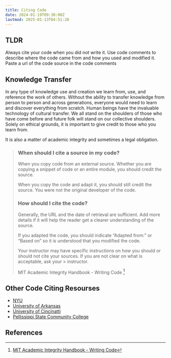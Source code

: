 ```yaml
---
title: Citing Code
date: 2024-01-19T09:30:00Z
lastmod: 2025-01-13T04:51:28
---
```


## TLDR

Always cite your code when you did not write it. Use code comments to describe where the code came from and how you used and modified it. Paste a url of the code source in the code comments

## Knowledge Transfer

In any type of knowledge use and creation we learn from, use, and reference the work of others. Without the ability to transfer knowledge from person to person and across generations, everyone would need to learn and discover everything from scratch. Human beings have the invaluable technology of cultural transfer. We all stand on the shoulders of those who have come before and future folk will stand on our collective shoulders. Solely on ethical grounds, it is important to give credit to those who you learn from.

It is also a matter of academic integrity and sometimes a legal obligation.

> ### When should I cite a source in my code?
>
> When you copy code from an external source. Whether you are copying a snippet of code or an entire module, you should credit the source.
>
> When you copy the code and adapt it, you should still credit the source. You were not the original developer of the code.
>
> ### How should I cite the code?
>
> Generally, the URL and the date of retrieval are sufficient. Add more details if it will help the reader get a clearer understanding of the source.
>
> If you adapted the code, you should indicate “Adapted from:” or “Based on” so it is understood that you modified the code.
>
> Your instructor may have specific instructions on how you should or should not cite your sources. If you are not clear on what is acceptable, ask your > instructor.
>
> MIT Academic Integrity Handbook - Writing Code [^mit-code]

## Other Code Citing Resourses

- [NYU](https://guides.nyu.edu/datascience/cite-code)
- [University of Arkansas](https://uark.libguides.com/CSCE/CitingCode)
- [University of Cincinatti](https://guides.libraries.uc.edu/citing/code)
- [Pellissippi State Community College](https://lib.pstcc.edu/csplagiarism/citation)

## References

[^mit-code]: [MIT Academic Integrity Handbook - Writing Code](https://integrity.mit.edu/handbook/writing-code)
